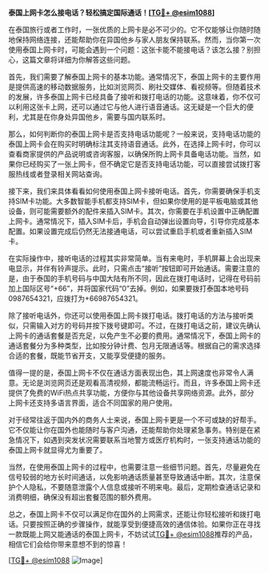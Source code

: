 **泰国上网卡怎么接电话？轻松搞定国际通话！[[TG💪+ @esim1088](https://t.me/s/esim1088)]**

在泰国旅行或者工作时，一张优质的上网卡是必不可少的。它不仅能够让你随时随地保持网络连接，还能帮助你在异国他乡与家人朋友保持联系。然而，当你第一次使用泰国上网卡时，可能会遇到一个问题：这张卡能不能接电话？该怎么接？别担心，这篇文章将详细为你解答这些问题。

首先，我们需要了解泰国上网卡的基本功能。通常情况下，泰国上网卡的主要作用是提供高速的移动数据服务，比如浏览网页、刷社交媒体、看视频等。但随着技术的发展，许多泰国上网卡已经具备了接听和拨打电话的功能。这意味着，你不仅可以利用这张卡上网，还可以通过它与他人进行语音通话。这无疑是一个巨大的便利，尤其是在你身处异国他乡，需要与国内联系时。

那么，如何判断你的泰国上网卡是否支持电话功能呢？一般来说，支持电话功能的泰国上网卡会在购买时明确标注其支持语音通话。此外，在选择上网卡时，你可以查看商家提供的产品说明或咨询客服，以确保所购上网卡具备电话功能。当然，如果你已经购买了一张上网卡，但不确定它是否支持电话功能，可以直接尝试拨打客服热线或者登录相关网站查询。

接下来，我们来具体看看如何使用泰国上网卡接听电话。首先，你需要确保手机支持SIM卡功能。大多数智能手机都支持SIM卡，但如果你使用的是平板电脑或其他设备，则可能需要额外的配件来插入SIM卡。其次，你需要在手机设置中正确配置上网卡。通常情况下，插入SIM卡后，手机会自动弹出设置向导，引导你完成基本配置。如果设置完成后仍然无法接通电话，可以尝试重启手机或者重新插入SIM卡。

在实际操作中，接听电话的过程其实非常简单。当有来电时，手机屏幕上会出现来电显示，并伴有铃声提示。此时，只需点击“接听”按钮即可开始通话。需要注意的是，由于泰国的手机号码与中国大陆有所不同，因此在拨打电话时，记得在号码前加上国际区号“+66”，并将国家代码“0”去掉。例如，如果要拨打泰国本地号码0987654321，应拨打为+66987654321。

除了接听电话外，你还可以使用泰国上网卡拨打电话。拨打电话的方法与接听类似，只需输入对方的号码并按下拨号键即可。不过，在拨打电话之前，建议先确认上网卡的通话套餐是否充足，以免产生不必要的费用。通常情况下，泰国上网卡的通话套餐分为多种类型，比如按分钟计费、包月无限通话等。根据自己的需求选择合适的套餐，既能节省开支，又能享受便捷的服务。

值得一提的是，泰国上网卡不仅在通话方面表现出色，其上网速度也非常令人满意。无论是浏览网页还是观看高清视频，都能流畅运行。而且，许多泰国上网卡还提供了免费的WiFi热点共享功能，方便你与其他设备共享网络资源。此外，部分上网卡还支持多语言界面，适合不同国家的用户使用。

对于经常往返于国内外的商务人士来说，泰国上网卡更是一个不可或缺的好帮手。它不仅能让你在国外也能随时与客户沟通，还能帮助你处理紧急事务。特别是在紧急情况下，如遇到突发状况需要联系当地警方或医疗机构时，一张支持通话功能的泰国上网卡就显得尤为重要了。

当然，在使用泰国上网卡的过程中，也需要注意一些细节问题。首先，尽量避免在信号较弱的地方长时间通话，以免影响通话质量甚至导致通话中断。其次，注意保护个人隐私，不要随意泄露个人信息或接听不明来电。最后，定期检查通话记录和消费明细，确保没有超出套餐范围的额外费用。

总之，泰国上网卡不仅可以满足你在国外的上网需求，还能让你轻松接听和拨打电话。只要按照正确的步骤操作，就能享受到便捷高效的通信体验。如果你正在寻找一款既能上网又能通话的泰国上网卡，不妨试试[TG💪+ @esim1088](https://t.me/s/esim1088)推荐的产品，相信它们会给你带来意想不到的惊喜！

[[TG💪+ @esim1088](https://t.me/s/esim1088) ![Image](https://i.postimg.cc/4NQfJmqS/Snipaste-2025-05-13-00-14-12.png)]